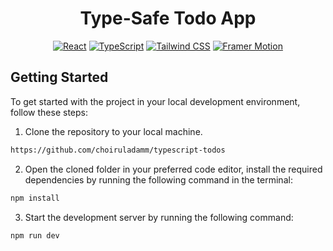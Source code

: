 <div id="top"></div>

<h1 align="center">Type-Safe Todo App</h1>

<div align="center">

  [![React](https://img.shields.io/badge/-React-blue?logo=React)](https://reactjs.org/)
  [![TypeScript](https://img.shields.io/badge/-TypeScript-6E36F6?logo=TypeScript&logoColor=white&color=black)](#)
  [![Tailwind CSS](https://img.shields.io/badge/-Tailwind%20CSS-06B6D4?logo=Tailwind%20CSS&logoColor=black&color=white)](https://tailwindcss.com/)
  [![Framer Motion](https://img.shields.io/badge/-Framer%20Motion-blue?logo=Framer)](https://www.framer.com/api/motion/)

</div>

## Getting Started

To get started with the project in your local development environment, follow
these steps:

1. Clone the repository to your local machine.

```bash
https://github.com/choiruladamm/typescript-todos
```

2. Open the cloned folder in your preferred code editor, install the required
   dependencies by running the following command in the terminal:

```bash
npm install
```

3. Start the development server by running the following command:

```bash
npm run dev
```
